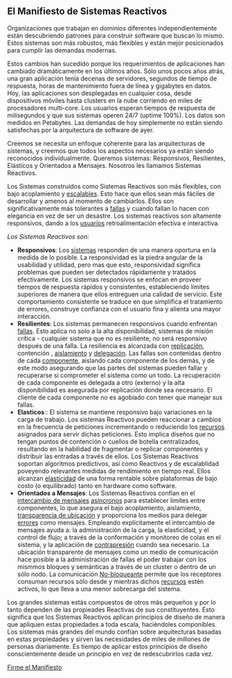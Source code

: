 El Manifiesto de Sistemas Reactivos
----------------------------------

Organizaciones que trabajan en dominios diferentes independientemente están descubriendo patrones para construir software que buscan lo mismo. Estos sistemas son más robustos, más flexibles y están mejor posicionados para cumplir las demandas modernas. 

Estos cambios han sucedido porque los requerimientos de aplicaciones han cambiado dramáticamente en los últimos años. Sólo unos pocos años atrás, una gran aplicación tenía decenas de servidores, segundos de tiempo de respuesta, horas de mantenimiento fuera de línea y gigabytes en datos. Hoy, las aplicaciones son desplegadas en cualquier cosa, desde dispositivos móviles hasta clusters en la nube corriendo en miles de procesadores multi-core. Los usuarios esperan tiempos de respuesta de milisegundos y que sus sistemas operen 24/7 (uptime 100%). Los datos son medidos en Petabytes. Las demandas de hoy simplemente no están siendo satisfechas por la arquitectura de software de ayer.

Creemos se necesita un enfoque coherente para las arquitecturas de sistemas, y creemos que todos los aspectos necesarios ya están siendo reconocidos individualmente. Queremos sistemas: Responsivos, Resilientes, Elásticos y Orientados a Mensajes. Nosotros les llamamos Sistemas Reactivos.

Los Sistemas construidos como Sistemas Reactivos son más flexibles, con bajo acoplamiento y [escalables](/glossary.md#Scalability). Esto hace que ellos sean más fáciles de desarrollar y amenos al momento de cambiarlos. Ellos son significativamente más tolerantes a [fallas](/glossary.md#Failure) y cuando fallan lo hacen con elegancia en vez de ser un desastre. Los sistemas reactivos son altamente responsivos, dando a los [usuarios](/glossary.md#User) retroalimentación efectiva e interactiva.

*Los Sistemas Reactivos son:*

* <a name="Responsivos"></a>**Responsivos**: Los [sistemas](/glossary.md#System) responden de una manera oportuna en la medida de lo posible.  La responsividad es la piedra angular de la usabilidad y utilidad, pero mas que esto, responsividad significa problemas que pueden ser detectados rápidamente y tratados efectivamente. Los sistemas responsivos se enfocan en proveer tiempos de respuesta rápidos y consistentes, estableciendo límites superiores de manera que ellos entreguen una calidad de servicio. Este comportamiento consistente se traduce en que simplifica el tratamiento de errores, construye confianza con el usuario fina y alienta una mayor interacción.
* <a name="Resilientes"></a>**Resilientes**: Los sistemas permanecen responsivos cuando enfrentan [fallas](/glossary.md#Failure). Esto aplica no solo a la alta disponibilidad, sistemas de misión crítica - cualquier sistema que no es resiliente, no será responsivo después de una falla. La resiliencia es alcanzada con [replicación](/glossary.md#Replication), contención , [aislamiento](/glossary.md#Isolation) y [delegación](/glossary.md#Delegation). Las fallas son contenidas dentro de cada [componente](/glossary.md#Component), aislando cada componente de los demás, y de este modo asegurando que las partes del sistemas pueden fallar y recuperarse si comprometer el sistema como un todo. La recuperación de cada componente es delegada a otro (externo) y la alta disponibilidad es asegurada por replicación donde sea necesario. El cliente de cada componente no es agobiado con tener que manejar sus fallas.
* <a name="Elasticos"></a>**Elasticos**:: El sistema se mantiene responsivo bajo variaciones en la carga de trabajo. Los sistemas Reactivos pueden reaccionar a cambios en la frecuencia de peticiones incrementando o reduciendo los [recursos](/glossary.md#Resource) asignados para servir dichas peticiones.  Esto implica diseños que no tengan puntos de contención o cuellos de botella centralizados, resultando en la habilidad de fragmentar o replicar componentes y distribuir las entradas a través de ellos. Los Sistemas Reactivos soportan algoritmos predictivos, así como Reactivos y de escalablidad poveyendo relevantes medidas de rendimiento en tiempo real. Ellos alcanzan [elasticidad](/glossary.md#Elasticity) de una forma rentable sobre plataformas de bajo costo (o equilibrado) tanto en hardware como software.
* <a name="Orientados-a-Mensajes"></a>**Orientados a Mensajes**: Los Sistemas Reactivos confían en el [intercambio de mensajes](/glossary.md#Message-Driven) [asíncronos](/glossary.md#Asynchronous) para establecer límites entre componentes, lo que asegura el bajo acoplamiento, aislamiento, [transparencia de ubicación](/glossary.md#Location-Transparency) y proporciona los medios para delegar [errores](/glossary.md#Failure) como mensajes. Empleando explícitamente el intercambio de mensajes ayuda a: la administración de la carga, la elasticidad, y el control de flujo; a través de la conformación y monitoreo de colas en el sistema, y la aplicación de [contrapresión](/glossary.md#Back-Pressure) cuando sea necesario. La ubicación transparente de mensajes como un medio de comunicación hace posible a la administración de fallas el poder trabajar con los mismmos bloques y semánticas a través de un cluster o dentro de un sólo nodo. La comunicación [No-bloqueante](/glossary.md#Non-Blocking) permite que los receptores consuman recursos sólo desde y mientras dichos [recursos](/glossary.md#Resource) estén activos, lo que lleva a una menor sobrecarga del sistema.

Los grandes sistemas estás compuestos de otros más pequeños y por lo tanto dependen de las propieades Reactivas de sus constituyentes. Esto significa que los Sistemas Reactivos aplican principios de diseño de manera que apliquen estas propiedades a toda escala, haciéndoles componibles. Los sistemas más grandes del mundo confían sobre arquitecturas basadas en estas propiedades y sirven las necesidades de miles de millones de personas diariamente. Es tiempo de aplicar estos principios de diseño conscientemente desde un principio en vez de redescubrirlos cada vez. 

[Firme el Manifiesto](http://www.reactivemanifesto.org/es#sign-button)
